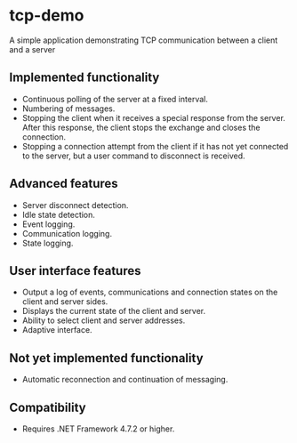 # tcp-demo
A simple application demonstrating TCP communication between a client and a server

## Implemented functionality
- Continuous polling of the server at a fixed interval.
- Numbering of messages.
- Stopping the client when it receives a special response from the server. After this response, the client stops the exchange and closes the connection.
- Stopping a connection attempt from the client if it has not yet connected to the server, but a user command to disconnect is received.
## Advanced features
- Server disconnect detection.
- Idle state detection.
- Event logging.
- Communication logging.
- State logging.
## User interface features
- Output a log of events, communications and connection states on the client and server sides.
- Displays the current state of the client and server.
- Ability to select client and server addresses.
- Adaptive interface.
## Not yet implemented functionality
- Automatic reconnection and continuation of messaging.
## Compatibility
- Requires .NET Framework 4.7.2 or higher.
